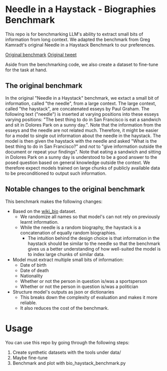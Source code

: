 # Needle in a Haystack - Biographies Benchmark

This repo is for benchmarking LLM's ability to extract small bits of information from long context.
We adapted the benchmark from Greg Kamradt's original Needle in a Haystack Benchmark to our preferences.

[Original benchmark](https://github.com/gkamradt/LLMTest_NeedleInAHaystack)
[Original tweet](https://twitter.com/GregKamradt/status/1722386725635580292)

Aside from the benchmarking code, we also create a dataset to fine-tune for the task at hand.

## The original benchmark

In the original "Needle in a Haystack" benchmark, we extact a small bit of information, called "the needle", from a large context.
The large context, called "the haystack", are concatenated esseys by Paul Graham.
The following text ("needle") is inserted at varying positions into these esseys varying positions: "The best thing to do in San Francisco is eat a sandwich and sit in Dolores Park on a sunny day.".
Note that the information from the esseys and the needle are not related much. Therefore, it might be easier for a model to single out information about the needle in the haystack.
The model is then given the haystack with the needle and asked "What is the best thing to do in San Francisco?" and _not_ to "give information outside the document or repeat your findings".
Note that eating a sandwich and sitting in Dolores Park on a sunny day is understood to be a good answer to the posed question based on general knowledge outside the context. We therefore expect models trained on large chunks of publicly available data to be preconditioned to output such information.

## Notable changes to the original benchmark

This benchmark makes the following changes:

* Based on the [wiki_bio](https://huggingface.co/datasets/wiki_bio) dataset.
    * We randomize all names so that model's can not rely on previously learnt information.
    * While the needle is a random biography, the haystack is a concatenation of equally random biographies.
        * The intuition behind the design choice is that information in the haystack should be similar to the needle so that the benchmark gives us a better understanding of how well-suited the model is to index large chunks of similar data.
* Model must extract multiple small bits of information:
    * Date of birth
    * Date of death
    * Nationality
    * Whether or not the person in question is/was a sportsperson
    * Whether or not the person in question is/was a politician
* Structure model's outputs as json or dictionaries
    * This breaks down the complexity of evaluation and makes it more reliable.
    * It also reduces the cost of the benchmark.

# Usage

You can use this repo by going through the following steps:
1. Create synthetic datasets with the tools under data/
2. Maybe fine-tune
3. Benchmark and plot with bio_haystack_benchmark.py